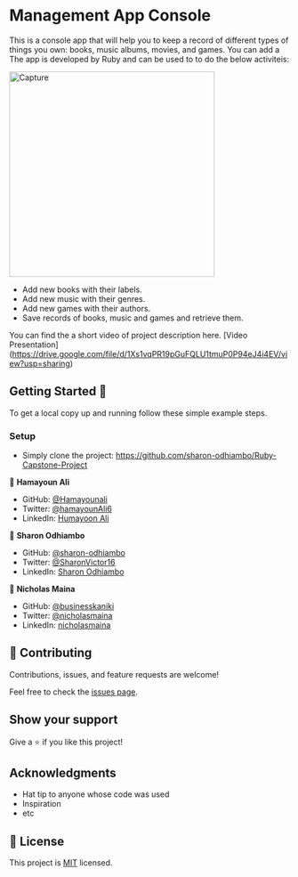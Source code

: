 # Management App Console

This is a console app that will help you to keep a record of different types of things you own: books, music albums, movies, and games. You can add a
The app is developed by Ruby and can be used to to do the below activiteis:

<img width="369" alt="Capture" src="https://user-images.githubusercontent.com/22744775/196893179-205c871c-d9fc-421b-b0d2-1de4846ca50f.PNG">


- Add new books with their labels.
- Add new music with their genres.
- Add new games with their authors.
- Save records of books, music and games and retrieve them.

You can find the a short video of project description here. [Video Presentation] (https://drive.google.com/file/d/1Xs1vqPR19pGuFQLU1tmuP0P94eJ4i4EV/view?usp=sharing)

## Getting Started 🙌

To get a local copy up and running follow these simple example steps.

### Setup

- Simply clone the project: https://github.com/sharon-odhiambo/Ruby-Capstone-Project


👤 **Hamayoun Ali**

- GitHub: [@Hamayounali](https://github.com/Hamayounali)
- Twitter: [@hamayounAli6](https://twitter.com/hamayounAli6)
- LinkedIn: [Humayoon Ali](https://www.linkedin.com/in/humayoon-ali-663ba2239)

👤 **Sharon Odhiambo**

- GitHub: [@sharon-odhiambo](https://github.com/sharon-odhiambo)
- Twitter: [@SharonVictor16](https://twitter.com/sharonvictor16)
- LinkedIn: [Sharon Odhiambo](https://www.linkedin.com/in/sharonn-odhiambo/)

👤 **Nicholas Maina**

- GitHub: [@businesskaniki](https://github.com/businesskaniki)
- Twitter: [@nicholasmaina](https://twitter.com/nicholasmaina)
- LinkedIn: [nicholasmaina](https://www.linkedin.com/in/Nicholas-Maina/)

## 🤝 Contributing

Contributions, issues, and feature requests are welcome!

Feel free to check the [issues page](../../issues/).

## Show your support

Give a ⭐️ if you like this project!

## Acknowledgments

- Hat tip to anyone whose code was used
- Inspiration
- etc

## 📝 License

This project is [MIT](./MIT.md) licensed.
